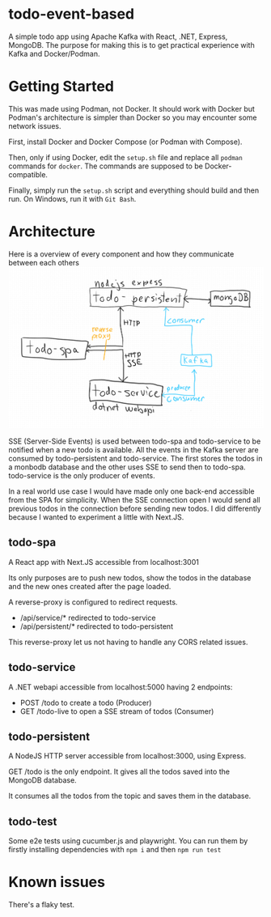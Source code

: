 # todo-event-based

A simple todo app using Apache Kafka with React, .NET, Express, MongoDB.
The purpose for making this is to get practical experience with Kafka and Docker/Podman.

# Getting Started

This was made using Podman, not Docker. It should work with Docker but Podman's architecture is simpler than Docker so you may encounter some network issues.

First, install Docker and Docker Compose (or Podman with Compose).

Then, only if using Docker, edit the `setup.sh` file and replace all `podman` commands for `docker`. The commands are supposed to be Docker-compatible.

Finally, simply run the `setup.sh` script and everything should build and then run.
On Windows, run it with `Git Bash`.

# Architecture

Here is a overview of every component and how they communicate between each others
![overview](/docs/overview.png)

SSE (Server-Side Events) is used between todo-spa and todo-service to be notified when a new todo is available.
All the events in the Kafka server are consumed by todo-persistent and todo-service. The first stores the todos in a monbodb database and the other uses SSE to send then to todo-spa.
todo-service is the only producer of events.

In a real world use case I would have made only one back-end accessible from the SPA for simplicity. When the SSE connection open I would send all previous todos in the connection before sending new todos. I did differently because I wanted to experiment a little with Next.JS.

## todo-spa

A React app with Next.JS accessible from localhost:3001

Its only purposes are to push new todos, show the todos in the database and the new ones created after the page loaded.

A reverse-proxy is configured to redirect requests.

- /api/service/\* redirected to todo-service
- /api/persistent/\* redirected to todo-persistent

This reverse-proxy let us not having to handle any CORS related issues.

## todo-service

A .NET webapi accessible from localhost:5000 having 2 endpoints:

- POST /todo to create a todo (Producer)
- GET /todo-live to open a SSE stream of todos (Consumer)

## todo-persistent

A NodeJS HTTP server accessible from localhost:3000, using Express.

GET /todo is the only endpoint. It gives all the todos saved into the MongoDB database.

It consumes all the todos from the topic and saves them in the database.

## todo-test

Some e2e tests using cucumber.js and playwright. You can run them by firstly installing dependencies with `npm i` and then `npm run test`

# Known issues

There's a flaky test.
